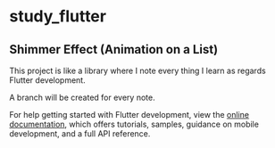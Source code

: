 # study_flutter

## Shimmer Effect (Animation on a List)
This project is like a library where I note every thing I learn as regards Flutter development.

A branch will be created for every note.

For help getting started with Flutter development, view the
[online documentation](https://docs.flutter.dev/), which offers tutorials,
samples, guidance on mobile development, and a full API reference.
